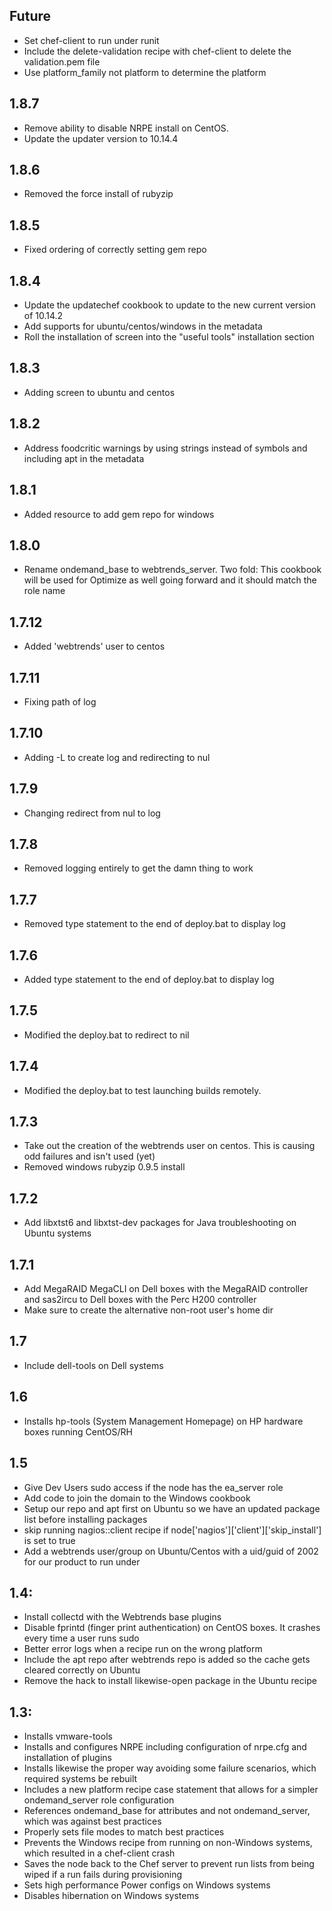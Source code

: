 ## Future
 * Set chef-client to run under runit
 * Include the delete-validation recipe with chef-client to delete the validation.pem file
 * Use platform_family not platform to determine the platform

## 1.8.7
 * Remove ability to disable NRPE install on CentOS.
 * Update the updater version to 10.14.4

## 1.8.6
 * Removed the force install of rubyzip

## 1.8.5
 * Fixed ordering of correctly setting gem repo

## 1.8.4
 * Update the updatechef cookbook to update to the new current version of 10.14.2
 * Add supports for ubuntu/centos/windows in the metadata
 * Roll the installation of screen into the "useful tools" installation section

## 1.8.3
 * Adding screen to ubuntu and centos

## 1.8.2
 * Address foodcritic warnings by using strings instead of symbols and including apt in the metadata

## 1.8.1
 * Added resource to add gem repo for windows

## 1.8.0
 * Rename ondemand_base to webtrends_server.  Two fold:  This cookbook will be used for Optimize as well going forward and it should match the role name

## 1.7.12
 * Added 'webtrends' user to centos

## 1.7.11
 * Fixing path of log

## 1.7.10
 * Adding -L to create log and redirecting to nul

## 1.7.9
 * Changing redirect from nul to log

## 1.7.8
 * Removed logging entirely to get the damn thing to work

## 1.7.7
 * Removed type statement to the end of deploy.bat to display log

## 1.7.6
 * Added type statement to the end of deploy.bat to display log

## 1.7.5
 * Modified the deploy.bat to redirect to nil

## 1.7.4
 * Modified the deploy.bat to test launching builds remotely.

## 1.7.3
 * Take out the creation of the webtrends user on centos.  This is causing odd failures and isn't used (yet)
 * Removed windows rubyzip 0.9.5 install

## 1.7.2
 * Add libxtst6 and libxtst-dev packages for Java troubleshooting on Ubuntu systems

## 1.7.1
 * Add MegaRAID MegaCLI on Dell boxes with the MegaRAID controller and sas2ircu to Dell boxes with the Perc H200 controller
 * Make sure to create the alternative non-root user's home dir

## 1.7
 * Include dell-tools on Dell systems

## 1.6
 * Installs hp-tools (System Management Homepage) on HP hardware boxes running CentOS/RH

## 1.5
 * Give Dev Users sudo access if the node has the ea_server role
 * Add code to join the domain to the Windows cookbook
 * Setup our repo and apt first on Ubuntu so we have an updated package list before installing packages
 * skip running nagios::client recipe if node['nagios']['client']['skip_install'] is set to true
 * Add a webtrends user/group on Ubuntu/Centos with a uid/guid of 2002 for our product to run under

## 1.4:
 * Install collectd with the Webtrends base plugins
 * Disable fprintd (finger print authentication) on CentOS boxes.  It crashes every time a user runs sudo
 * Better error logs when a recipe run on the wrong platform
 * Include the apt repo after webtrends repo is added so the cache gets cleared correctly on Ubuntu
 * Remove the hack to install likewise-open package in the Ubuntu recipe

## 1.3:
 * Installs vmware-tools
 * Installs and configures NRPE including configuration of nrpe.cfg and installation of plugins
 * Installs likewise the proper way avoiding some failure scenarios, which required systems be rebuilt
 * Includes a new platform recipe case statement that allows for a simpler ondemand_server role configuration
 * References ondemand_base for attributes and not ondemand_server, which was against best practices
 * Properly sets file modes to match best practices
 * Prevents the Windows recipe from running on non-Windows systems, which resulted in a chef-client crash
 * Saves the node back to the Chef server to prevent run lists from being wiped if a run fails during provisioning
 * Sets high performance Power configs on Windows systems
 * Disables hibernation on Windows systems
